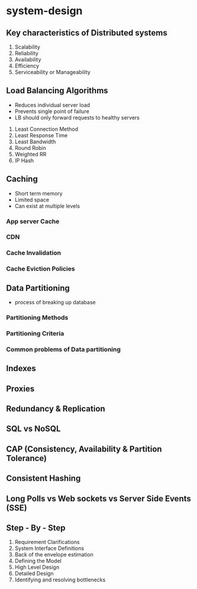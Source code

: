 # system-design

## Key characteristics of Distributed systems

1. Scalability
2. Reliability
3. Availability
4. Efficiency
5. Serviceability or Manageability

## Load Balancing Algorithms

- Reduces individual server load
- Prevents single point of failure
- LB should only forward requests to healthy servers

1. Least Connection Method
2. Least Response Time
3. Least Bandwidth
4. Round Robin
5. Weighted RR
6. IP Hash

## Caching

- Short term memory
- Limited space
- Can exist at multiple levels

### App server Cache

### CDN

### Cache Invalidation

### Cache Eviction Policies

## Data Partitioning

- process of breaking up database

### Partitioning Methods

### Partitioning Criteria

### Common problems of Data partitioning

## Indexes

## Proxies

## Redundancy & Replication

## SQL vs NoSQL

## CAP (Consistency, Availability & Partition Tolerance)

## Consistent Hashing

## Long Polls vs Web sockets vs Server Side Events (SSE)

## Step - By - Step

1. Requirement Clarifications
2. System Interface Definitions
3. Back of the envelope estimation
4. Defining the Model
5. High Level Design
6. Detailed Design
7. Identifying and resolving bottlenecks
